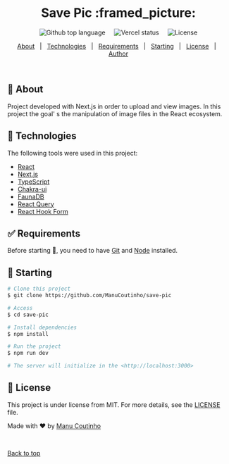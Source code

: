 

<h1 align="center">Save Pic :framed_picture:</h1>

<p align="center">
  <img alt="Github top language" src="https://img.shields.io/github/languages/top/ManuCoutinho/save-pic?color=56BEB8&style=for-the-badge" style='margin-right:16px'>
  <img alt="Vercel status" src="https://img.shields.io/badge/Vercel-fff?style=for-the-badge&logo=vercel&logoColor=black" style='margin-right:16px'>
  <img alt="License" src="https://img.shields.io/github/license/ManuCoutinho/save-pic?color=56BEB8&style=for-the-badge">

</p>

<p align="center">
  <a href="#dart-about">About</a> &#xa0; | &#xa0;
  <a href="#rocket-technologies">Technologies</a> &#xa0; | &#xa0;
  <a href="#white_check_mark-requirements">Requirements</a> &#xa0; | &#xa0;
  <a href="#checkered_flag-starting">Starting</a> &#xa0; | &#xa0;
  <a href="#memo-license">License</a> &#xa0; | &#xa0;
  <a href="https://github.com/{{YOUR_GITHUB_USERNAME}}" target="_blank">Author</a>
</p>

<br>

## :dart: About ##

Project developed with Next.js in order to upload and view images.
In this project the goal' s the manipulation of image files in the React ecosystem.


## :rocket: Technologies ##

The following tools were used in this project:

- [React](https://pt-br.reactjs.org/)
- [Next.js](https://nextjs.org)
- [TypeScript](https://www.typescriptlang.org/)
- [Chakra-ui](https://chakra-ui.com)
- [FaunaDB](https://fauna.com)
- [React Query](https://tanstack.com/query/v4/docs/overview)
- [React Hook Form](react-hook-form.com/)

## :white_check_mark: Requirements ##

Before starting :checkered_flag:, you need to have [Git](https://git-scm.com) and [Node](https://nodejs.org/en/) installed.

## :checkered_flag: Starting ##

```bash
# Clone this project
$ git clone https://github.com/ManuCoutinho/save-pic

# Access
$ cd save-pic

# Install dependencies
$ npm install

# Run the project
$ npm run dev

# The server will initialize in the <http://localhost:3000>
```

## :memo: License ##

This project is under license from MIT. For more details, see the [LICENSE](LICENSE) file.


Made with :heart: by <a href="https://github.com/ManuCoutinho" target="_blank">Manu Coutinho</a>

&#xa0;

<a href="#top">Back to top</a>
